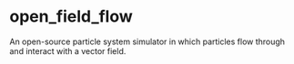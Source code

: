 open_field_flow
===============

An open-source particle system simulator in which particles flow through and interact with a vector field.
